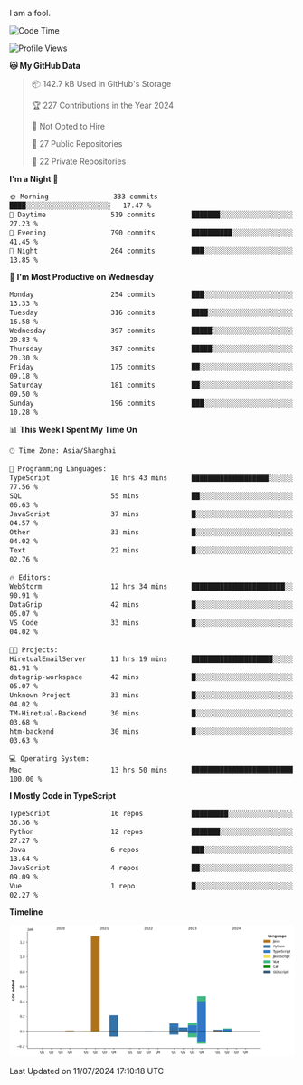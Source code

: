 I am a fool.

<!--START_SECTION:waka-->
![Code Time](http://img.shields.io/badge/Code%20Time-1%2C546%20hrs%205%20mins-blue)

![Profile Views](http://img.shields.io/badge/Profile%20Views-0-blue)

**🐱 My GitHub Data** 

> 📦 142.7 kB Used in GitHub's Storage 
 > 
> 🏆 227 Contributions in the Year 2024
 > 
> 🚫 Not Opted to Hire
 > 
> 📜 27 Public Repositories 
 > 
> 🔑 22 Private Repositories 
 > 
**I'm a Night 🦉** 

```text
🌞 Morning                333 commits         ████░░░░░░░░░░░░░░░░░░░░░   17.47 % 
🌆 Daytime                519 commits         ███████░░░░░░░░░░░░░░░░░░   27.23 % 
🌃 Evening                790 commits         ██████████░░░░░░░░░░░░░░░   41.45 % 
🌙 Night                  264 commits         ███░░░░░░░░░░░░░░░░░░░░░░   13.85 % 
```
📅 **I'm Most Productive on Wednesday** 

```text
Monday                   254 commits         ███░░░░░░░░░░░░░░░░░░░░░░   13.33 % 
Tuesday                  316 commits         ████░░░░░░░░░░░░░░░░░░░░░   16.58 % 
Wednesday                397 commits         █████░░░░░░░░░░░░░░░░░░░░   20.83 % 
Thursday                 387 commits         █████░░░░░░░░░░░░░░░░░░░░   20.30 % 
Friday                   175 commits         ██░░░░░░░░░░░░░░░░░░░░░░░   09.18 % 
Saturday                 181 commits         ██░░░░░░░░░░░░░░░░░░░░░░░   09.50 % 
Sunday                   196 commits         ███░░░░░░░░░░░░░░░░░░░░░░   10.28 % 
```


📊 **This Week I Spent My Time On** 

```text
🕑︎ Time Zone: Asia/Shanghai

💬 Programming Languages: 
TypeScript               10 hrs 43 mins      ███████████████████░░░░░░   77.56 % 
SQL                      55 mins             ██░░░░░░░░░░░░░░░░░░░░░░░   06.63 % 
JavaScript               37 mins             █░░░░░░░░░░░░░░░░░░░░░░░░   04.57 % 
Other                    33 mins             █░░░░░░░░░░░░░░░░░░░░░░░░   04.02 % 
Text                     22 mins             █░░░░░░░░░░░░░░░░░░░░░░░░   02.76 % 

🔥 Editors: 
WebStorm                 12 hrs 34 mins      ███████████████████████░░   90.91 % 
DataGrip                 42 mins             █░░░░░░░░░░░░░░░░░░░░░░░░   05.07 % 
VS Code                  33 mins             █░░░░░░░░░░░░░░░░░░░░░░░░   04.02 % 

🐱‍💻 Projects: 
HiretualEmailServer      11 hrs 19 mins      ████████████████████░░░░░   81.91 % 
datagrip-workspace       42 mins             █░░░░░░░░░░░░░░░░░░░░░░░░   05.07 % 
Unknown Project          33 mins             █░░░░░░░░░░░░░░░░░░░░░░░░   04.02 % 
TM-Hiretual-Backend      30 mins             █░░░░░░░░░░░░░░░░░░░░░░░░   03.68 % 
htm-backend              30 mins             █░░░░░░░░░░░░░░░░░░░░░░░░   03.63 % 

💻 Operating System: 
Mac                      13 hrs 50 mins      █████████████████████████   100.00 % 
```

**I Mostly Code in TypeScript** 

```text
TypeScript               16 repos            █████████░░░░░░░░░░░░░░░░   36.36 % 
Python                   12 repos            ███████░░░░░░░░░░░░░░░░░░   27.27 % 
Java                     6 repos             ███░░░░░░░░░░░░░░░░░░░░░░   13.64 % 
JavaScript               4 repos             ██░░░░░░░░░░░░░░░░░░░░░░░   09.09 % 
Vue                      1 repo              █░░░░░░░░░░░░░░░░░░░░░░░░   02.27 % 
```



**Timeline**

![Lines of Code chart](https://raw.githubusercontent.com/VeejaLiu/VeejaLiu/master/assets/bar_graph.png)


 Last Updated on 11/07/2024 17:10:18 UTC
<!--END_SECTION:waka-->
